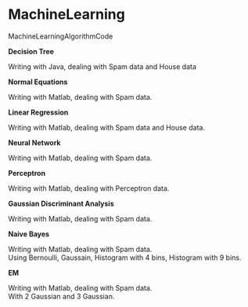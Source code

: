 MachineLearning
===============

MachineLearningAlgorithmCode

<b>Decision Tree</b>

Writing with Java, dealing with Spam data and House data


<b>Normal Equations</b>

Writing with Matlab, dealing with Spam data.


<b>Linear Regression</b>

Writing with Matlab, dealing with Spam data and House data.


<b>Neural Network</b>

Writing with Matlab, dealing with Spam data.


<b>Perceptron</b>

Writing with Matlab, dealing with Perceptron data.


<b>Gaussian Discriminant Analysis</b>

Writing with Matlab, dealing with Spam data.


<b>Naive Bayes</b>

Writing with Matlab, dealing with Spam data.<br/>
Using Bernoulli, Gaussain, Histogram with 4 bins, Histogram with 9 bins.


<b>EM</b>

Writing with Matlab, dealing with Spam data.<br/>
With 2 Gaussian and 3 Gaussian.
